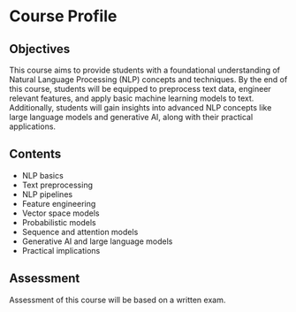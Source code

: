 # Course Profile

## Objectives

This course aims to provide students with a foundational understanding of Natural Language Processing (NLP) concepts and techniques.
By the end of this course, students will be equipped to preprocess text data, engineer relevant features, and apply basic machine learning models to text.
Additionally, students will gain insights into advanced NLP concepts like large language models and generative AI, along with their practical applications.

## Contents

- NLP basics
- Text preprocessing
- NLP pipelines
- Feature engineering
- Vector space models
- Probabilistic models
- Sequence and attention models
- Generative AI and large language models
- Practical implications

## Assessment

Assessment of this course will be based on a written exam.
